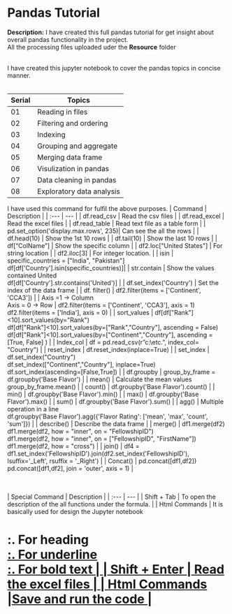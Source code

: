 # Pandas Tutorial

**Description:** I have created this full pandas tutorial for get insight about overall pandas functionality in the project.<br>
                 All the processing files uploaded uder the **Resource** folder<br><br>

I have created this jupyter notebook to cover the pandas topics in concise manner.<br><br>

| Serial | Topics | 
| :--- | --- |
| 01 | Reading in files |
| 02 | Filtering and ordering |
| 03 | Indexing |
| 04 | Grouping and aggregate |
| 05 | Merging data frame|
| 06 | Visulization in pandas |
| 07 | Data cleaning in pandas |
| 08 | Exploratory data analysis |<br><br><br><br>

I have used this command for fulfil the above purposes.
| Command | Description |
| :--- | --- |
| df.read_csv | Read the csv files |
| df.read_excel | Read the excel files |
| df.read_table | Read text file as a table form |
| pd.set_option('display.max.rows', 235)| Can see the all the rows |
| df.head(10) | Show the 1st 10 rows |
| df.tail(10) | Show the last 10 rows |
| df[“ColName”] | Show the specific column |
| df2.loc["United States"] | For string location |
| df2.iloc[3] | For integer location. |
| isin | specific_countries = ["India", "Pakistan"] <br>df[df['Country'].isin(specific_countries)]|
| str.contain | Show the values contained United <br> df[df['Country'].str.contains('United')] |
| df.set_index('Country') | Set the index of the data frame |
| df. filter() | df2.filter(items = ['Continent', 'CCA3']) |
| Axis =1 -> Column <br> Axis = 0 -> Row | df2.filter(items = ['Continent', 'CCA3'], axis = 1) <br>  df2.filter(items = ['India'], axis = 0) |
| sort_values | df[df["Rank"]<10].sort_values(by="Rank") <br> df[df["Rank"]<10].sort_values(by=["Rank","Country"], ascending = False) <br> df[df["Rank"]<10].sort_values(by=["Continent","Country"], ascending = [True, False] ) |
| Index_col | df = pd.read_csv(r”c:\etc.”, index_col= "Country") |
| reset_index | df.reset_index(inplace=True) |
| set_index | df.set_index("Country") <br> df.set_index(["Continent","Country"], inplace=True) <br> df.sort_index(ascending=[False,True]) |
| df.groupby | group_by_frame = df.groupby('Base Flavor') |
| mean() | Calculate the mean values <br>group_by_frame.mean() |
| count() | df.groupby('Base Flavor').count() |
| min() | df.groupby('Base Flavor').min() |
| max() | df.groupby('Base Flavor').max() |
| sum() | df.groupby('Base Flavor').sum() |
| agg() | Multiple operation in a line <br>df.groupby('Base Flavor').agg({'Flavor Rating': ['mean', 'max', 'count', 'sum']}) |
| describe() | Describe the data frame |
| merge() | df1.merge(df2)<br> df1.merge(df2, how = "inner", on = "FellowshipID") <br>df1.merge(df2, how = "inner", on = ["FellowshipID", "FirstName"])<br> df1.merge(df2, how = "cross") |
| join() | df4 = df1.set_index('FellowshipID').join(df2.set_index('FellowshipID'), lsuffix='_Left', rsuffix = '_Right') |
| Concat() | pd.concat([df1,df2]) <br> pd.concat([df1,df2], join = 'outer', axis = 1) |

<br><br>
| Special Command | Description |
| :--- | --- |
| Shift + Tab | To open the description of the all functions under the formula. |
| Html Commands  | It is basically used for design the Jupyter notebook <br> <h1>:.  For heading <br><u>:.  For underline <br> <b >:.  For bold text |
| Shift + Enter  | Read the excel files |
| Html Commands  |Save and run the code  |
